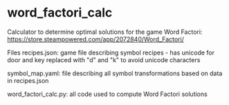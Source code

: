 # word_factori_calc
Calculator to determine optimal solutions for the game Word Factori: https://store.steampowered.com/app/2072840/Word_Factori/

Files
recipes.json: game file describing symbol recipes - has unicode for door and key replaced with "d" and "k" to avoid unicode characters

symbol_map.yaml: file describing all symbol transformations based on data in recipes.json

word_factori_calc.py: all code used to compute Word Factori solutions
